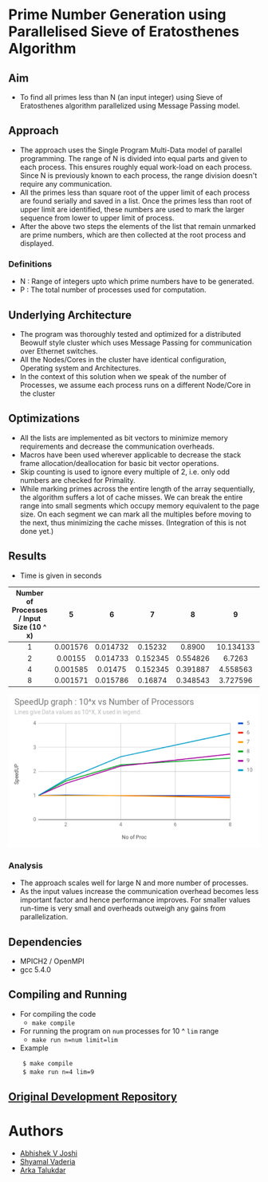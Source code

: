 # Prime Number Generation using  Parallelised Sieve of Eratosthenes Algorithm

## Aim

- To find all primes less than N (an input integer) using Sieve of Eratosthenes algorithm parallelized using Message Passing model.

## Approach

- The approach uses the Single Program Multi-Data model of parallel programming. The range of N is divided into equal parts and given to each process. This ensures roughly equal work-load on each process. Since N is previously known to each process, the range division doesn't require any communication.
- All the primes less than square root of the upper limit of each process are found serially and saved in a list. Once the primes less than root of upper limit are identified, these numbers are used to mark the larger sequence from lower to upper limit of process.
- After the above two steps the elements of the list that remain unmarked are prime numbers, which are then collected at the root process and displayed.

### Definitions

- N : Range of integers upto which prime numbers have to be generated.
- P : The total number of processes used for computation.

## Underlying Architecture

- The program was thoroughly tested and optimized for a distributed Beowulf style cluster which uses Message Passing for communication over Ethernet switches.
- All the Nodes/Cores in the cluster have identical configuration, Operating system and Architectures.
- In the context of this solution when we speak of the number of Processes, we assume each process runs on a different Node/Core in the cluster


## Optimizations

- All the lists are implemented as bit vectors to minimize memory requirements and decrease the communication overheads.
- Macros have been used wherever applicable to decrease the stack frame allocation/deallocation for basic bit vector operations.
- Skip counting is used to ignore every multiple of 2, i.e. only odd numbers are checked for Primality.
- While marking primes across the entire length of the array sequentially, the algorithm suffers a lot of cache misses. We can break the entire range into small segments which occupy memory equivalent to the page size. On each segment we can mark all the multiples before moving to the next, thus minimizing the cache misses. (Integration of this is not done yet.)

## Results

- Time is given in seconds

| Number of Processes / Input Size (10 ^ x) | 5 | 6 | 7 | 8 | 9 | 10 |
|:---:|:---:|:---:|:---:|:---:|:---:|:---:|
| 1 | 0.001576 | 0.014732 | 0.15232 | 0.8900 | 10.134133 | 115.786242 |
| 2 | 0.00155 | 0.014733 | 0.152345 | 0.554826 | 6.7263 | 69.191692 |
| 4 | 0.001585 | 0.01475 | 0.152345 | 0.391887 | 4.558563| 44.338294 |
| 8 | 0.001571 | 0.015786 | 0.16874 | 0.348543 | 3.727596 | 32.374635 |

![Speedup Plot](Sieve_speedup_plot.png)

### Analysis

- The approach scales well for large N and more number of processes.
- As the input values increase the communication overhead becomes less important factor and hence performance improves. For smaller values run-time is very small and overheads outweigh any gains from parallelization.

## Dependencies

- MPICH2 / OpenMPI
- gcc 5.4.0

## Compiling and Running

- For compiling the code
	- `make compile`
- For running the program on `num` processes for 10 ^ `lim` range
	- `make run n=num limit=lim`
- Example
```bash
	$ make compile
	$ make run n=4 lim=9
```

## [Original Development Repository](https://github.com/atalukdar/ParaCompCourseProjects)

# Authors

- [Abhishek V Joshi](https://github.com/jbnerd)
- [Shyamal Vaderia](https://github.com/svaderia)
- [Arka Talukdar](https://github.com/atalukdar)
